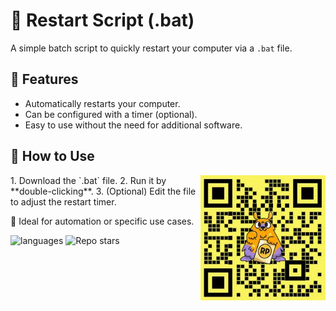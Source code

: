 # 🔄 Restart Script (.bat)

A simple batch script to quickly restart your computer via a `.bat` file.

## 🚀 Features
- Automatically restarts your computer.
- Can be configured with a timer (optional).
- Easy to use without the need for additional software.

## 📜 How to Use
<a href="https://saweria.co/bl4ckswat" target="_blank" title="Support Me">
    <img src="https://raw.githubusercontent.com/bl4ckswat/bl4ckswat/main/saweria-bl4ckswat.webp" alt="QR Code Saweria" width="200" align="right">
</a>
1. Download the `.bat` file.
2. Run it by **double-clicking**.
3. (Optional) Edit the file to adjust the restart timer.

📌 Ideal for automation or specific use cases.

<img src="https://img.shields.io/github/languages/top/bl4ckswat/restart-windows-bat" alt="languages">

<img src="https://img.shields.io/github/stars/bl4ckswat/restart-windows-bat" alt="Repo stars">

